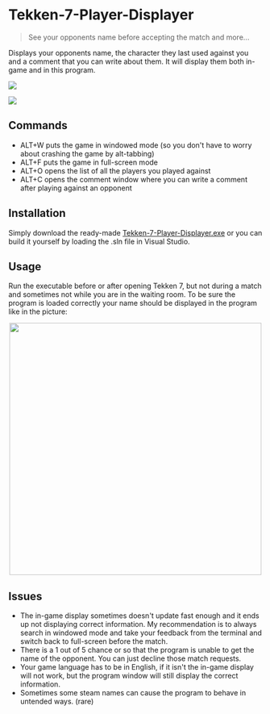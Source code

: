 # Tekken-7-Player-Displayer
> See your opponents name before accepting the match and more...

Displays your opponents name, the character they last used against you and a comment that you can write about them.
It will display them both in-game and in this program.

![](https://github.com/n-o-u/Tekken-7-Player-Displayer/blob/master/1git.png)

![](https://github.com/ParadiseAigo/Tekken-7-Player-Displayer/blob/master/2git.png)

## Commands
* ALT+W  puts the game in windowed mode (so you don't have to worry about crashing the game by alt-tabbing)
* ALT+F  puts the game in full-screen mode
* ALT+O  opens the list of all the players you played against
* ALT+C  opens the comment window where you can write a comment after playing against an opponent

## Installation
Simply download the ready-made [Tekken-7-Player-Displayer.exe](https://github.com/ParadiseAigo/Tekken-7-Player-Displayer/raw/master/Tekken-7-Player-Displayer.exe) or you can build it yourself by loading the .sln file in Visual Studio.

## Usage
Run the executable before or after opening Tekken 7, but not during a match and sometimes not while you are in the waiting room.
To be sure the program is loaded correctly your name should be displayed in the program like in the picture:

<p align="center">
  <img src="https://github.com/n-o-u/Tekken-7-Player-Displayer/blob/master/3git.png" width="500" />
</p>

## Issues
* The in-game display sometimes doesn't update fast enough and it ends up not displaying correct information. My recommendation is to always search in windowed mode and take your feedback from the terminal and switch back to full-screen before the match.
* There is a 1 out of 5 chance or so that the program is unable to get the name of the opponent. You can just decline those match requests.
* Your game language has to be in English, if it isn't the in-game display will not work, but the program window will still display the correct information.
* Sometimes some steam names can cause the program to behave in untended ways. (rare)
